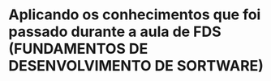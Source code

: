 # Aplicando os conhecimentos que foi passado durante a aula de FDS (FUNDAMENTOS DE DESENVOLVIMENTO DE SORTWARE)
